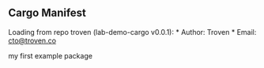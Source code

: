 ## Cargo Manifest

Loading from repo troven (lab-demo-cargo v0.0.1):
    * Author: Troven
    * Email: cto@troven.co

my first example package
